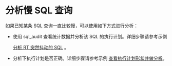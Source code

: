 分析慢 SQL 查询 
===============================



如果已知某条 SQL 查询一直比较慢，可以使用如下方式进行分析：

* 使用 sql_audit 查看统计数据并分析该 SQL 的执行计划。详细步骤请参考示例

  [分析 RT 突然抖动的 SQL](t1989522.html#topic-1989522) 。
  

* 分析下执行计划是否正确。详细步骤请参考示例 [查看执行计划形状并做分析](t1989526.html#topic-1989526)。

  




